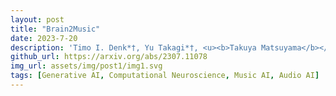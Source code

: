 ```yaml
---
layout: post
title: "Brain2Music"
date: 2023-7-20
description: 'Timo I. Denk*†, Yu Takagi*†, <u><b>Takuya Matsuyama</b></u>, Andrea Agostinelli, Tomoya Nakai, Christian Frank, Shinji Nishimoto<br /><b><a href="https://arxiv.org/abs/2307.11078">Brain2Music: Reconstructing Music from Human Brain Activity (Open Access)</a></b><br /><i>arxiv</i>, 2023<br />'
github_url: https://arxiv.org/abs/2307.11078
img_url: assets/img/post1/img1.svg
tags: [Generative AI, Computational Neuroscience, Music AI, Audio AI]
---
```

